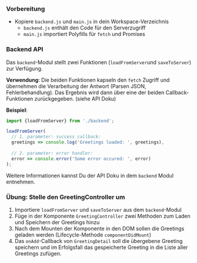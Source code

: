### Vorbereitung
* Kopiere `backend.js` und `main.js` in dein Workspace-Verzeichnis
  * `backend.js` enthält den Code für den Serverzugriff
  * `main.js` importiert Polyfills für `fetch` und Promises

### Backend API
Das `backend`-Modul stellt zwei Funktionen (`loadFromServer`und `saveToServer`) zur Verfügung. 

**Verwendung**: Die beiden Funktionen kapseln den `fetch` Zugriff und übernehmen die
Verarbeitung der Antwort (Parsen JSON, Fehlerbehandlung). Das Ergebnis wird dann
über eine der beiden Callback-Funktionen zurückgegeben. (siehe API Doku)

**Beispiel**:
```javascript
import {loadFromServer} from './backend';

loadFromServer(
  // 1. parameter: success callback:
  greetings => console.log('Greetings loaded: ', greetings),
  
  // 2. parameter: error handler:
  error => console.error('Some error occured: ', error)
);
```

Weitere Informationen kannst Du der API Doku in dem `backend` Modul entnehmen.
  
### Übung: Stelle den GreetingController um
1. Importiere `loadFromServer` und `saveToServer` aus dem `backend`-Modul
2. Füge in der Komponente `GreetingController` zwei Methoden zum Laden und Speichern der Greetings hinzu
3. Nach dem Mounten der Komponente in den DOM sollen die Greetings geladen werden (Lifecycle-Methode `componentDidMount`)
4. Das `onAdd`-Callback von `GreetingDetail` soll die übergebene Greeting speichern und im Erfolgsfall 
das gespeicherte Greeting in die Liste aller Greetings zufügen.
 

